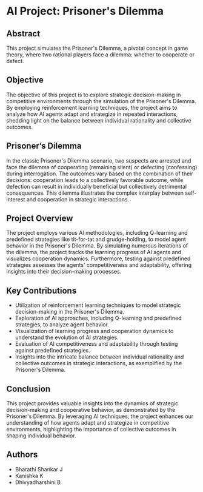 # AI Project: Prisoner's Dilemma

## Abstract

This project simulates the Prisoner's Dilemma, a pivotal concept in game theory, where two rational players face a dilemma: whether to cooperate or defect.

## Objective

The objective of this project is to explore strategic decision-making in competitive environments through the simulation of the Prisoner's Dilemma. By employing reinforcement learning techniques, the project aims to analyze how AI agents adapt and strategize in repeated interactions, shedding light on the balance between individual rationality and collective outcomes.

## Prisoner’s Dilemma

In the classic Prisoner's Dilemma scenario, two suspects are arrested and face the dilemma of cooperating (remaining silent) or defecting (confessing) during interrogation. The outcomes vary based on the combination of their decisions: cooperation leads to a collectively favorable outcome, while defection can result in individually beneficial but collectively detrimental consequences. This dilemma illustrates the complex interplay between self-interest and cooperation in strategic interactions.

## Project Overview

The project employs various AI methodologies, including Q-learning and predefined strategies like tit-for-tat and grudge-holding, to model agent behavior in the Prisoner's Dilemma. By simulating numerous iterations of the dilemma, the project tracks the learning progress of AI agents and visualizes cooperation dynamics. Furthermore, testing against predefined strategies assesses the agents' competitiveness and adaptability, offering insights into their decision-making processes.

## Key Contributions

- Utilization of reinforcement learning techniques to model strategic decision-making in the Prisoner's Dilemma.
- Exploration of AI approaches, including Q-learning and predefined strategies, to analyze agent behavior.
- Visualization of learning progress and cooperation dynamics to understand the evolution of AI strategies.
- Evaluation of AI competitiveness and adaptability through testing against predefined strategies.
- Insights into the intricate balance between individual rationality and collective outcomes in strategic interactions, as exemplified by the Prisoner's Dilemma.

## Conclusion

This project provides valuable insights into the dynamics of strategic decision-making and cooperative behavior, as demonstrated by the Prisoner's Dilemma. By leveraging AI techniques, the project enhances our understanding of how agents adapt and strategize in competitive environments, highlighting the importance of collective outcomes in shaping individual behavior.

## Authors

- Bharathi Shankar J
- Kanishka K
- Dhivyadharshini B


